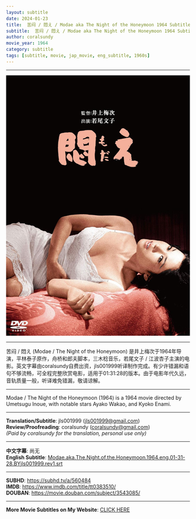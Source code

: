 ```yaml
---
layout: subtitle
date: 2024-01-23
title:  苦闷 / 悶え / Modae aka The Night of the Honeymoon 1964 Subtitle (English)
subtitle:  苦闷 / 悶え / Modae aka The Night of the Honeymoon 1964 Subtitle (English)
author: coralsundy
movie_year: 1964
category: subtitle
tags: [subtitle, movie, jap_movie, eng_subtitle, 1960s]
---
```


------

<img src="../assets/tt0383510.jpg" alt="tt0383510_cover_art" />

------

苦闷 / 悶え (Modae / The Night of the Honeymoon) 是井上梅次于1964年导演，平林泰子原作，舟桥和郎夫脚本，三木稔音乐，若尾文子 / 江波杏子主演的电影。英文字幕由coralsundy自费出资，jls001999听译制作完成。有少许错漏和语句不够流畅，可全程完整欣赏电影，适用于01:31:28的版本。由于电影年代久远，音轨质量一般，听译难免错漏，敬请谅解。

------

Modae / The Night of the Honeymoon (1964) is a 1964 movie directed by Umetsugu Inoue, with notable stars Ayako Wakao, and Kyoko Enami.

------

**Translation/Subtitle**: jls001999 (jls001999@gmail.com)<br>
**Review/Proofreading**: coralsundy (coralsundy@gmail.com)<br>
*(Paid by coralsundy for the translation, personal use only)*

------

**中文字幕**: 尚无<br>
**English Subtitle**: [Modae.aka.The.Night.of.the.Honeymoon.1964.eng.01-31-28.BYjls001999.rev1.srt](../subtitles/Modae.aka.The.Night.of.the.Honeymoon.1964.eng.01-31-28.BYjls001999.rev1.srt)

------

**SUBHD**: <https://subhd.tv/a/560484><br>
**IMDB**: <https://www.imdb.com/title/tt0383510/><br>
**DOUBAN**: <https://movie.douban.com/subject/3543085/>

------

**More Movie Subtitles on My Website**: <a href='{% post_url 2021-01-10-subtitles-summary-list %}'>CLICK HERE</a>


